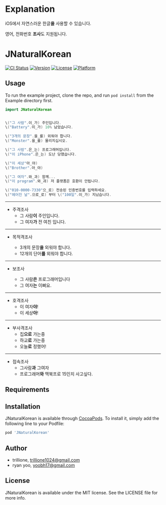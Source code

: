 # Explanation

iOS에서 자연스러운 한글**을** 사용할 수 있습니다.

영어, 전화번호 **조사**도 지원됩니다.

# JNaturalKorean

[![CI Status](http://img.shields.io/travis/trillione/JNaturalKorean.svg?style=flat)](https://travis-ci.org/trillione/JNaturalKorean)
[![Version](https://img.shields.io/cocoapods/v/JNaturalKorean.svg?style=flat)](http://cocoapods.org/pods/JNaturalKorean)
[![License](https://img.shields.io/cocoapods/l/JNaturalKorean.svg?style=flat)](http://cocoapods.org/pods/JNaturalKorean)
[![Platform](https://img.shields.io/cocoapods/p/JNaturalKorean.svg?style=flat)](http://cocoapods.org/pods/JNaturalKorean)

## Usage

To run the example project, clone the repo, and run `pod install` from the Example directory first.
```Swift
import JNaturalKorean


\("그 사람".이_가) 주인입니다.
\("Battery".이_가) 10% 남았습니다.

\("3개의 문장".을_를) 외워야 합니다.
\("Monster".을_를) 물리치십시오.

\("그 사람".은_는) 프로그래머입니다.
\("이 iPhone".은_는) 도난 당했습니다.

\("이 세상"아_야)
\("Brother".아_야)

\("그 여자".와_과) 함께... 
\("이 program".와_과) 저 플랫폼은 호환이 안됩니다.

\("010-0000-7330"으_로) 전송된 인증번호를 입력하세요.
\("헤어진 날".으로_로) 부터 \("100일".이_가) 지났습니다.

```
---
- 주격조사
    * 그 사람**이** 주인입니다.
    * 그 여자**가** 전 여친 입니다.
    
---
- 목적격조사

    - 3개의 문장**을** 외워야 합니다.
    - 12개의 단어**를** 외워야 합니다.
    
---
- 보조사

    - 그 사람**은** 프로그래머입니다
    - 그 여자**는** 이뻐요.
    
---
- 호격조사
    - 이 여자**야**!
    - 이 세상**아**!
    
---
- 부사격조사
    - 집**으로** 가는중
    - 하교**로** 가는중
    - 오늘**로** 정했어!
    
---
- 접속조사
    - 그사람**과** 그여자
    - 프로그래머**와** 맥북프로 15인치 사고싶다.
    

## Requirements

## Installation

JNaturalKorean is available through [CocoaPods](http://cocoapods.org). To install
it, simply add the following line to your Podfile:

```ruby
pod 'JNaturalKorean'
```

## Author

- trillione, trillione1024@gmail.com
- ryan yoo, yoobh17@gmail.com

## License

JNaturalKorean is available under the MIT license. See the LICENSE file for more info.
